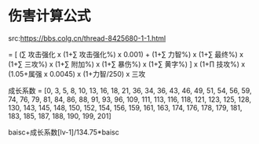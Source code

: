 # 伤害计算公式

src:https://bbs.colg.cn/thread-8425680-1-1.html

= [ (∑ 攻击强化 x (1+∑ 攻击强化%) x 0.001) + (1+∑ 力智%) x (1+∑ 最终%) x (1+∑ 三攻%) x (1+∑ 附加%) x (1+∑ 暴伤%) x (1+∑ 黄字%) ] x (1+∏ 技攻%) x (1.05+属强 x 0.0045) x (1+力智/250) x 三攻

成长系数 = [0, 3, 5, 8, 10, 13, 16, 18, 21, 36, 34, 36, 43, 46, 49, 51, 54, 56, 59, 74, 76, 79, 81, 84, 86, 88, 91, 93, 96, 109, 111, 113, 116, 118, 121, 123, 125, 128, 130, 143, 145, 148, 150, 152, 154, 156, 159, 161, 163, 174, 176, 178, 179, 181, 183, 185, 187, 188, 190, 199, 201]

baisc+成长系数[lv-1]/134.75\*baisc
